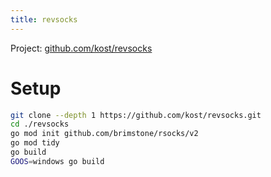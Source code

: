 ```yaml
---
title: revsocks
---
```


Project: [github.com/kost/revsocks](https://github.com/kost/revsocks)

# Setup

~~~ bash
git clone --depth 1 https://github.com/kost/revsocks.git
cd ./revsocks
go mod init github.com/brimstone/rsocks/v2
go mod tidy
go build
GOOS=windows go build
~~~
